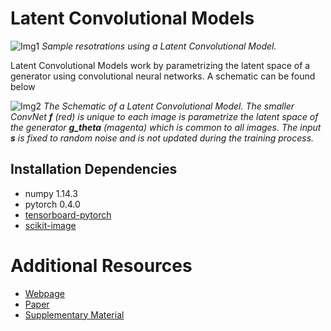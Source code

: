 # Latent Convolutional Models


![Img1](Sample_Restorations.png)
*Sample resotrations using a Latent Convolutional Model.*


Latent Convolutional Models work by parametrizing the latent space of a generator using convolutional neural networks. A schematic can be found below


![Img2](NormNet_Paper.png)
*The Schematic of a Latent Convolutional Model. The smaller ConvNet **f** (red) is unique to each image is parametrize the latent space of the generator **g_theta** (magenta) which is common to all images. The input **s** is fixed to random noise and is not updated during the training process.*


## Installation Dependencies

- numpy 1.14.3
- pytorch 0.4.0
- [tensorboard-pytorch](https://github.com/lanpa/tensorboard-pytorch)
- [scikit-image](https://scikit-image.org/)

# Additional Resources

- [Webpage](http://shahrukhathar.github.io/2018/06/06/LCM.html)
- [Paper](https://arxiv.org/abs/1806.06284)
- [Supplementary Material](https://drive.google.com/file/d/1K3AceiLhxSPzVdu_-CtZQ7cZnKtxNPCY/view?usp=sharing)



